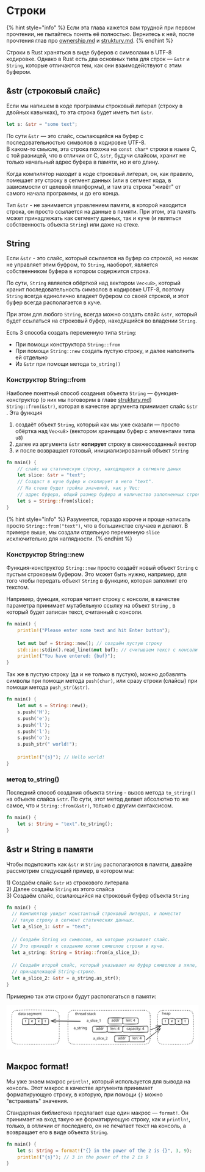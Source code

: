 # Строки

{% hint style="info" %}
Если эта глава кажется вам трудной при первом прочтении, не пытайтесь понять её полностью. Вернитесь к ней, после прочтения глав про [ownership.md](ownership.md "mention") и [struktury.md](struktury.md "mention").
{% endhint %}

Строки в Rust храняться в виде буферов с символами в UTF-8 кодировке. Однако в Rust есть два основных типа для строк — `&str` и `String`, которые отличаются тем, как они взаимодействуют с этим буфером.

## \&str (строковый слайс)

Если мы напишем в коде программы строковый литерал (строку в двойных кавычках), то эта строка будет иметь тип `&str`.

```rust
let s: &str = "some text";
```

По сути `&str` — это слайс, ссылающийся на буфер с последовательностью символов в кодировке UTF-8.\
В каком-то смысле, эта строка похожа на `const char*` строки в языке C, с той разницей, что в отличии от C, `&str`, будучи слайсом, хранит не только начальный адрес буфера в памяти, но и его длину.

Когда компилятор находит в коде строковый литерал, он, как правило, помещает эту строку в сегмент данных (или в сегмент кода, в зависимости от целевой платформы), и там эта строка "живёт" от самого начала программы, и до его конца.

Тип `&str` - не занимается управлением памяти, в которой находится строка, он просто ссылается на данные в памяти. При этом, эта память может принадлежать как сегменту данных, так и куче (и являться собственность объекта `String`) или даже на стеке.

## String

Если `&str` - это слайс, который ссылается на буфер со строкой, но никак не управляет этим буфром, то `String`, наоборот, является собственником буфера в котором содержится строка.

По сути, `String` является обёрткой над вектором `Vec<u8>`, который хранит последовательность символов в кодировке UTF-8, поэтому `String` всегда единолично владеет буфером со своей строкой, и этот буфер всегда располагается в куче.

При этом для любого `String`, всегда можно создать слайс `&str`, который будет ссылаться на строковый буфер, находящийся во владении `String`.

Есть 3 способа создать переменную типа `String`:

* При помощи конструктора `String::from`&#x20;
* При помощи `String::new` создать пустую строку, и далее наполнить ей отдельно
* Из `&str` при помощи метода `to_string()`

### Конструктор String::from

Наиболее понятный способ создания объекта `String` — функция-конструктор (о них мы поговорим в главе [struktury.md](struktury.md "mention")) `String::from(&str)`, которая в качестве аргумента принимает слайс `&str` . Эта функция

1. создаёт объект `String`, который как мы уже сказали — просто обёртка над `Vec<u8>` (вектором хранящим буфер с элементами типа `u8`)
2. далее из аргумента `&str` **копирует** строку в свежесозданный вектор
3. и после возвращает готовый, инициализированный объект `String`

```rust
fn main() {
    // слайс на статическую строку, находящуюся в сегменте даных
    let slice: &str = "text";
    // Создаст в куче буфер и скопирует в него "text".
    // На стеке будет тройка значений, как у Vec:
    // адрес буфера, общий размер буфера и количество заполненных строкой байт
    let s = String::from(slice);
}
```

{% hint style="info" %}
Разумеется, гораздо короче и проще написать просто `String::from("text")`, что в большинстве случаев и делают. В примере выше, мы создали отдельную переменную `slice` исключительно для наглядности.
{% endhint %}

### Конструктор String::new

Функция-конструктор `String::new` просто создаёт новый объект `String` с пустым строковым буфером. Это может быть нужно, например, для того чтобы передать объект `String` в функцию, которая заполнит его текстом.

Например, функция, которая читает строку с консоли, в качестве параметра принимает мутабельную ссылку на объект `String` , в который будет записан текст, считанный с консоли.

```rust
fn main() {
    println!("Please enter some text and hit Enter button");

    let mut buf = String::new(); // создаём пустую строку
    std::io::stdin().read_line(&mut buf); // считываем текст с консоли в buf
    println!("You have entered: {buf}");
}
```

Так же в пустую строку (да и не только в пустую), можно добавлять символы при помощи метода `push(char)`, или сразу строки (слайсы) при помощи метода `push_str(&str)`.

```rust
fn main() {
    let mut s = String::new();
    s.push('H');
    s.push('e');
    s.push('l');
    s.push('l');
    s.push('o');
    s.push_str(" world!");

    println!("{s}"); // Hello world!
}
```

### &#x20;метод to\_string()

Последний способ создания объекта `String` - вызов метода `to_string()` на объекте слайса `&str`. По сути, этот метод делает абсолютно то же самое, что и `String::from(&str)`, только с другим синтаксисом.

```rust
fn main() {
    let s: String = "text".to_string();
}
```

## \&str и String в памяти

Чтобы подытожить как `&str` и `String` располагаются в памяти, давайте рассмотрим следующий пример, в котором мы:

1\) Создаём слайс `&str` из строкового литерала\
2\) Далее создаём `String` из этого слайса\
3\) Создаём слайс, ссылающийся на строковый буфер объекта `String`

```rust
fn main() {
  // Компилятор увидит константный строковый литерал, и поместит
  // такую строку в сегмент статических данных.
  let a_slice_1: &str = "text";

  // Создаём String из символов, на которые указывает слайс.
  // Это приведёт к созданию копии символов строки в куче.
  let a_string: String = String::from(a_slice_1);

  // Создаём второй слайс, который указывает на буфер символов в хипе,
  // принадлежащей String-строке.
  let a_slice_2: &str = a_string.as_str();
}
```

Примерно так эти строки будут располагаться в памяти:

<img src="../.gitbook/assets/file.excalidraw (10).svg" alt="" class="gitbook-drawing">

## Макрос format!

Мы уже знаем макрос `println!`, который используется для вывода на консоль. Этот макрос в качестве аргумента принимает форматирующую строку, в которую, при помощи `{}` можно "встраивать" значения.

Стандартная библиотека предлагает еще один макрос — `format!`. Он принимает на вход такую же форматирующую строку, как и `println!`, только, в отличии от последнего, он не печатает текст на консоль, а возвращает его в виде объекта `String`.

```rust
fn main() {
    let s: String = format!("{} in the power of the 2 is {}", 3, 9);
    println!("{s}"); // 3 in the power of the 2 is 9
}
```
